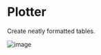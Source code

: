 # Plotter
Create neatly formatted tables.

![image](https://github.com/lluubboo/Plotter/assets/114932728/d37e9b24-e9c7-4e44-ac7a-9e4905b71404)

